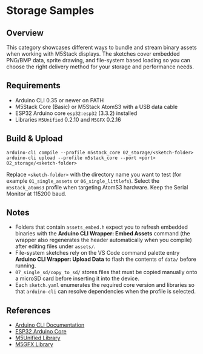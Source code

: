 # Storage Samples

## Overview
This category showcases different ways to bundle and stream binary assets when working with M5Stack displays. The sketches cover embedded PNG/BMP data, sprite drawing, and file-system based loading so you can choose the right delivery method for your storage and performance needs.

## Requirements
- Arduino CLI 0.35 or newer on PATH
- M5Stack Core (Basic) or M5Stack AtomS3 with a USB data cable
- ESP32 Arduino core `esp32:esp32` (3.3.2) installed
- Libraries `M5Unified` 0.2.10 and `M5GFX` 0.2.16

## Build & Upload
```
arduino-cli compile --profile m5stack_core 02_storage/<sketch-folder>
arduino-cli upload --profile m5stack_core --port <port> 02_storage/<sketch-folder>
```
Replace `<sketch-folder>` with the directory name you want to test (for example `01_single_assets` or `06_single_littlefs`). Select the `m5stack_atoms3` profile when targeting AtomS3 hardware. Keep the Serial Monitor at 115200 baud.

## Notes
- Folders that contain `assets_embed.h` expect you to refresh embedded binaries with the **Arduino CLI Wrapper: Embed Assets** command (the wrapper also regenerates the header automatically when you compile) after editing files under `assets/`.
- File-system sketches rely on the VS Code command palette entry **Arduino CLI Wrapper: Upload Data** to flash the contents of `data/` before running.
- `07_single_sd/copy_to_sd/` stores files that must be copied manually onto a microSD card before inserting it into the device.
- Each `sketch.yaml` enumerates the required core version and libraries so that `arduino-cli` can resolve dependencies when the profile is selected.

## References
- [Arduino CLI Documentation](https://arduino.github.io/arduino-cli/latest/)
- [ESP32 Arduino Core](https://github.com/espressif/arduino-esp32)
- [M5Unified Library](https://github.com/m5stack/M5Unified)
- [M5GFX Library](https://github.com/m5stack/M5GFX)
